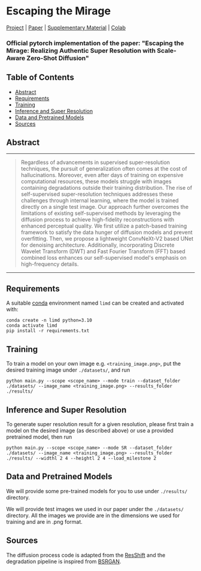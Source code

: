 # Escaping the Mirage

[Project](https://justananonymousaccount.github.io/Authentic-Super-Resolution/) | [Paper](https://justananonymousaccount.github.io/Authentic-Super-Resolution/) | [Supplementary Material](https://justananonymousaccount.github.io/Authentic-Super-Resolution/) | [Colab](https://colab.research.google.com/drive/1y3RYi8tD_95z0jD-d2E0hHb9y5WXAMvk?usp=sharing)
### Official pytorch implementation of the paper: "Escaping the Mirage: Realizing Authentic Super Resolution with Scale-Aware Zero-Shot Diffusion"

## Table of Contents

* [Abstract](#Abstract)
* [Requirements](#Requirements)
* [Training](#Training)
* [Inference and Super Resolution](#Inference-and-Super-Resolution)
* [Data and Pretrained Models](#Data-and-Pretrained-Models)
* [Sources](#Sources)

## Abstract
---
>Regardless of advancements in supervised super-resolution techniques, the pursuit of generalization often comes at the cost of hallucinations. Moreover, even after days of training on expensive computational resources, these models struggle with images containing degradations outside their training distribution. The rise of self-supervised super-resolution techniques addresses these challenges through internal learning, where the model is trained directly on a single test image. Our approach further overcomes the limitations of existing self-supervised methods by leveraging the diffusion process to achieve high-fidelity reconstructions with enhanced perceptual quality. We first utilize a patch-based training framework to satisfy the data hunger of diffusion models and prevent overfitting. Then, we propose a lightweight ConvNeXt-V2 based UNet for denoising architecture. Additionally, incorporating Discrete Wavelet Transform (DWT) and Fast Fourier Transform (FFT) based combined loss enhances our self-supervised model's emphasis on high-frequency details.
---

## Requirements
A suitable [conda](https://conda.io/) environment named `limd` can be created and activated with:
```
conda create -n limd python=3.10
conda activate limd
pip install -r requirements.txt
```

## Training
To train a model on your own image e.g. `<training_image.png>`, put the desired training image under `./datasets/`, and run

```
python main.py --scope <scope_name> --mode train --dataset_folder ./datasets/ --image_name <training_image.png> --results_folder ./results/
```

## Inference and Super Resolution 
To generate super resolution result for a given resolution, please first train a model on the desired image (as described above) or use a provided pretrained model, then run

```
python main.py --scope <scope_name> --mode SR --dataset_folder ./datasets/ --image_name <training_image.png> --results_folder ./results/ --widthl 2 4 --heightl 2 4 --load_milestone 2
```

## Data and Pretrained Models
We will provide some pre-trained models for you to use under `./results/` directory.
 
We will provide test images we used in our paper under the `./datasets/` directory. All the images we provide are in the dimensions we used for training and are in .png format. 

## Sources 
The diffusion process code is adapted from the [ResShift](https://github.com/zsyOAOA/ResShift/tree/journal) and the degradation pipeline is inspired from [BSRGAN](https://github.com/cszn/BSRGAN).





